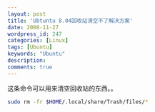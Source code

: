 ```yaml
---
layout: post
title: 'Ubtuntu 8.04回收站清空不了解决方案'
date: 2008-11-27
wordpress_id: 247
categories: [Linux]
tags: [Ubuntu]
keywords: "Ubuntu"
description: 
comments: true
---
```

这条命令可以用来清空回收站的东西。。

``` bash
sudo rm -fr $HOME/.local/share/Trash/files/*
```